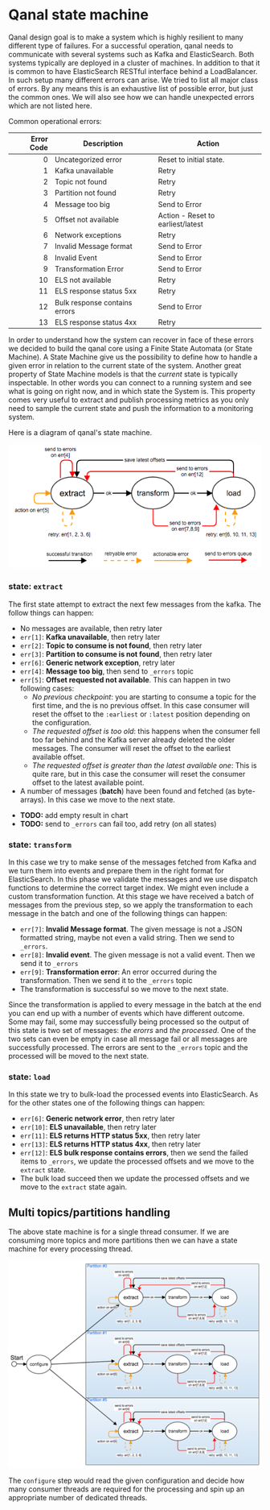 # Qanal state machine

Qanal design  goal is to  make a system  which is highly  resilient to
many different  type of failures.   For a successful  operation, qanal
needs  to  communicate   with  several  systems  such   as  Kafka  and
ElasticSearch.  Both  systems typically are  deployed in a  cluster of
machines.   In addition  to that  it is  common to  have ElasticSearch
RESTful interface behind a LoadBalancer.  In such setup many different
errors can arise. We tried to list  all major class of errors.  By any
means  this is  an exhaustive  list of  possible error,  but just  the
common ones.   We will also  see how  we can handle  unexpected errors
which are not listed here.

Common operational errors:

| Error Code | Description                   | Action                            |
|-----------:|-------------------------------|-----------------------------------|
|          0 | Uncategorized error           | Reset to initial state.           |
|          1 | Kafka unavailable             | Retry                             |
|          2 | Topic not found               | Retry                             |
|          3 | Partition not found           | Retry                             |
|          4 | Message too big               | Send to Error                     |
|          5 | Offset not available          | Action - Reset to earliest/latest |
|          6 | Network exceptions            | Retry                             |
|          7 | Invalid Message format        | Send to Error                     |
|          8 | Invalid Event                 | Send to Error                     |
|          9 | Transformation Error          | Send to Error                     |
|         10 | ELS not available             | Retry                             |
|         11 | ELS response status 5xx       | Retry                             |
|         12 | Bulk response contains errors | Send to Error                     |
|         13 | ELS response status 4xx       | Retry                             |


In order  to understand how  the system can  recover in face  of these
errors  we decided  to  build  the qanal  core  using  a Finite  State
Automata (or State Machine).  A  State Machine give us the possibility
to define how to handle a given error in relation to the current state
of the system. Another great property  of State Machine models is that
the _current_ state  is typically inspectable. In other  words you can
connect to a running system and see what is going on right now, and in
which state the System is. This  property comes very useful to extract
and publish processing metrics as you  only need to sample the current
state and push the information to a monitoring system.

Here is a diagram of qanal's state machine.

![State Machine](./images/state-machine.png)

### state: `extract`

The first state attempt to extract the next few messages from the kafka.
The follow things can happen:

  - No messages are available, then retry later
  - `err[1]`: **Kafka unavailable**, then retry later
  - `err[2]`: **Topic to consume is not found**, then retry later
  - `err[3]`: **Partition to consume is not found**, then retry later
  - `err[6]`: **Generic network exception**, retry later
  - `err[4]`: **Message too big**, then send to `_errors` topic
  - `err[5]`: **Offset requested not available**. This can happen in two following cases:
    - _No previous checkpoint_: you are starting to consume a topic
        for the first time, and the is no previous offset. In this
        case consumer will reset the offset to the `:earliest` or
        `:latest` position depending on the configuration.
    - _The requested offset is too old_: this happens when the
        consumer fell too far behind and the Kafka server already
        deleted the older messages. The consumer will reset the offset
        to the earliest available offset.
    - _The requested offset is greater than the latest available
        one_: This is quite rare, but in this case the consumer will
        reset the consumer offset to the latest available point.
  - A number of messages (**batch**) have been found and fetched (as
    byte-arrays). In this case we move to the next state.

 * **TODO:** add empty result in chart
 * **TODO:** send to `_errors` can fail too, add retry (on all states)

### state: `transform`

In this case we try to make sense of the messages fetched from Kafka
and we turn them into events and prepare them in the right format for
ElasticSearch.  In this phase we validate the messages and we use
dispatch functions to determine the correct target index. We might
even include a custom transformation function. At this stage we have
received a batch of messages from the previous step, so we apply the
transformation to each message in the batch and one of the following
things can happen:

  - `err[7]`: **Invalid Message format**. The given message is not a
    JSON formatted string, maybe not even a valid string. Then we send
    to `_errors`.
  - `err[8]`: **Invalid event**. The given message is not a valid
    event. Then we send it to `_errors`
  - `err[9]`: **Transformation error**: An error occurred during the
    transformation. Then we send it to the `_errors` topic
  - The transformation is successful so we move to the next state.

Since the transformation is applied to every message in the batch at
the end you can end up with a number of events which have different
outcome. Some may fail, some may successfully being processed so the
output of this state is two set of messages: _the erorrs_ and _the
processed_. One of the two sets can even be empty in case all message
fail or all messages are successfully processed. The errors are sent
to the `_errors` topic and the processed will be moved to the next
state.

### state: `load`

In this state we try to bulk-load the processed events into
ElasticSearch. As for the other states one of the following things can
happen:

  - `err[6]`: **Generic network error**, then retry later
  - `err[10]`: **ELS unavailable**, then retry later
  - `err[11]`: **ELS returns HTTP status 5xx**, then retry later
  - `err[13]`: **ELS returns HTTP status 4xx**, then retry later
  - `err[12]`: **ELS bulk response contains errors**, then we send the
    failed items to `_errors`, we update the processed offsets and we
    move to the `extract` state.
  - The bulk load succeed then we update the processed offsets and we
    move to the `extract` state again.


## Multi topics/partitions handling

The above state machine is for a single thread consumer.  If we are
consuming more topics and more partitions then we can have a state
machine for every processing thread.

![Multi State Machine](./images/multi-state-machine.png)

The `configure` step would read the given configuration and decide how
many consumer threads  are required for the processing and  spin up an
appropriate number of dedicated threads.
